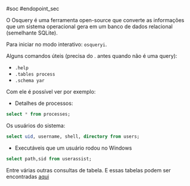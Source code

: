 #soc #endopoint_sec 

O Osquery é uma ferramenta open-source que converte as informações que um sistema operacional gera em um banco de dados relacional (semelhante SQLite).

Para iniciar no modo interativo: `osqueryi`.

Alguns comandos úteis (precisa do . antes quando não é uma query):

- `.help`
- `.tables process`
- `.schema yar`

Com ele é possível ver por exemplo:

- Detalhes de processos:

```sql
select * from processes;
```

Os usuários do sistema:

```sql
select uid, username, shell, directory from users;
```

- Executáveis que um usuário rodou no Windows

```sql
select path,sid from userassist;
```

Entre várias outras consultas de tabela. E essas tabelas podem ser encontradas [aqui](https://osquery.io/schema)